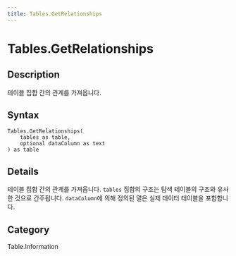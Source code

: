 ```yaml
---
title: Tables.GetRelationships
---
```


# Tables.GetRelationships


## Description

테이블 집합 간의 관계를 가져옵니다.


## Syntax

```powerquery
Tables.GetRelationships(
    tables as table,
    optional dataColumn as text
) as table
```


## Details

테이블 집합 간의 관계를 가져옵니다. <code>tables</code> 집합의 구조는 탐색 테이블의 구조와 유사한 것으로 간주됩니다. <code>dataColumn</code>에 의해 정의된 열은 실제 데이터 테이블을 포함합니다.



## Category
Table.Information
